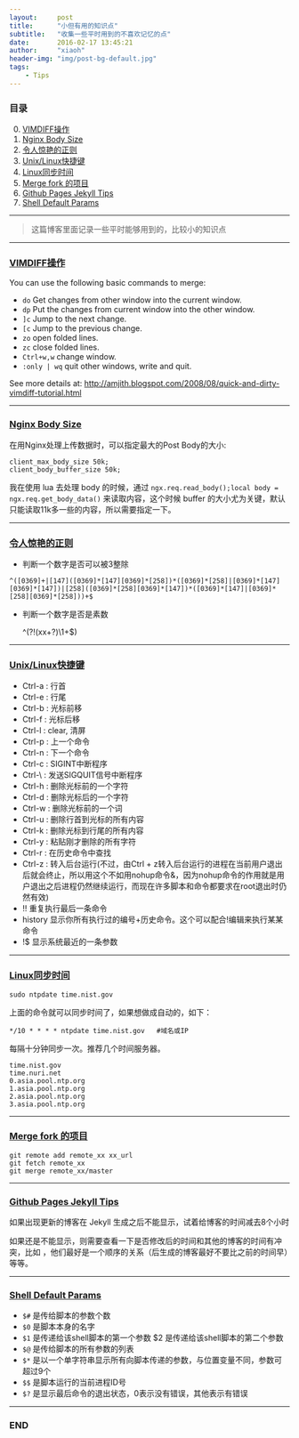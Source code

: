 ```yaml
---
layout:     post
title:      "小但有用的知识点"
subtitle:   "收集一些平时用到的不喜欢记忆的点"
date:       2016-02-17 13:45:21
author:     "xiaoh"
header-img: "img/post-bg-default.jpg"
tags:
    - Tips
---
```


### 目录

0. [VIMDIFF操作](#vimdiffvimdiff)
0. [Nginx Body Size](#nginx-body-sizengxbodysize)
0. [令人惊艳的正则](#amazingregex)
0. [Unix/Linux快捷键](#unixlinuxhotkey)
0. [Linux同步时间](#linuxlinuxntpdate)
0. [Merge fork 的项目](#merge-fork-mergefork)
0. [Github Pages Jekyll Tips](#github-pages-jekyll-tipsgithubjekyll)
0. [Shell Default Params](#shell-default-paramsshellparams)

---

> 这篇博客里面记录一些平时能够用到的，比较小的知识点

---

### [VIMDIFF操作](#vimdiff)

You can use the following basic commands to merge:

* `do` Get changes from other window into the current window.
* `dp` Put the changes from current window into the other window.
* `]c` Jump to the next change.
* `[c` Jump to the previous change.
* `zo` open folded lines.
* `zc` close folded lines.
* `Ctrl+w,w` change window.
* `:only | wq` quit other windows, write and quit.

See more details at: <http://amjith.blogspot.com/2008/08/quick-and-dirty-vimdiff-tutorial.html>

---

### [Nginx Body Size](#ngxbodysize)

在用Nginx处理上传数据时，可以指定最大的Post Body的大小:

    client_max_body_size 50k;
    client_body_buffer_size 50k;

我在使用 lua 去处理 body 的时候，通过 `ngx.req.read_body();local body = ngx.req.get_body_data()` 来读取内容，这个时候 buffer 的大小尤为关键，默认只能读取11k多一些的内容，所以需要指定一下。

---

### [令人惊艳的正则](#amazingregex)

* 判断一个数字是否可以被3整除

```
^([0369]+|[147]([0369]*[147][0369]*[258])*([0369]*[258]|[0369]*[147][0369]*[147])|[258]([0369]*[258][0369]*[147])*([0369]*[147]|[0369]*[258][0369]*[258]))+$
```

* 判断一个数字是否是素数

    ^(?!(xx+?)\1+$)

---

### [Unix/Linux快捷键](#hotkey)

* Ctrl-a : 行首
* Ctrl-e : 行尾
* Ctrl-b : 光标前移
* Ctrl-f : 光标后移
* Ctrl-l : clear, 清屏
* Ctrl-p : 上一个命令
* Ctrl-n : 下一个命令
* Ctrl-c : SIGINT中断程序
* Ctrl-\ : 发送SIGQUIT信号中断程序
* Ctrl-h : 删除光标前的一个字符
* Ctrl-d : 删除光标后的一个字符
* Ctrl-w : 删除光标前的一个词
* Ctrl-u : 删除行首到光标的所有内容
* Ctrl-k : 删除光标到行尾的所有内容
* Ctrl-y : 粘贴刚才删除的所有字符
* Ctrl-r : 在历史命令中查找
* Ctrl-z : 转入后台运行(不过，由Ctrl + z转入后台运行的进程在当前用户退出后就会终止，所以用这个不如用nohup命令&，因为nohup命令的作用就是用户退出之后进程仍然继续运行，而现在许多脚本和命令都要求在root退出时仍然有效)
* !!  重复执行最后一条命令
* history 显示你所有执行过的编号+历史命令。这个可以配合!编辑来执行某某命令
* !$ 显示系统最近的一条参数

---

### [Linux同步时间](#linuxntpdate)

    sudo ntpdate time.nist.gov

上面的命令就可以同步时间了，如果想做成自动的，如下：

    */10 * * * * ntpdate time.nist.gov   #域名或IP  

每隔十分钟同步一次。推荐几个时间服务器。

    time.nist.gov
    time.nuri.net
    0.asia.pool.ntp.org
    1.asia.pool.ntp.org
    2.asia.pool.ntp.org
    3.asia.pool.ntp.org

---

### [Merge fork 的项目](#mergefork)

    git remote add remote_xx xx_url
    git fetch remote_xx
    git merge remote_xx/master

---

### [Github Pages Jekyll Tips](#githubjekyll)

如果出现更新的博客在 Jekyll 生成之后不能显示，试着给博客的时间减去8个小时

如果还是不能显示，则需要查看一下是否修改后的时间和其他的博客的时间有冲突，比如 ，他们最好是一个顺序的关系（后生成的博客最好不要比之前的时间早）等等。

---

### [Shell Default Params](#shellparams)

* `$#` 是传给脚本的参数个数 
* `$0` 是脚本本身的名字 
* `$1` 是传递给该shell脚本的第一个参数 $2 是传递给该shell脚本的第二个参数 
* `$@` 是传给脚本的所有参数的列表 
* `$*` 是以一个单字符串显示所有向脚本传递的参数，与位置变量不同，参数可超过9个 
* `$$` 是脚本运行的当前进程ID号 
* `$?` 是显示最后命令的退出状态，0表示没有错误，其他表示有错误

---

### END


